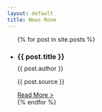 ```yaml
---
layout: default
title: News Room
---
```


<ul>
    {% for post in site.posts %}
      <li class="space-y-1">
        <h3 class="text-black mb-4">{{ post.title }}</h3>
        <p style="margin-top: -.5rem;">{{ post.author }}</p>
        <p class="text-gray-500">{{ post.source }}</p>
        <a href="{{ site.baseurl }}{{ post.url }}">Read More ></a>
      </li>
    {% endfor %}
  </ul>